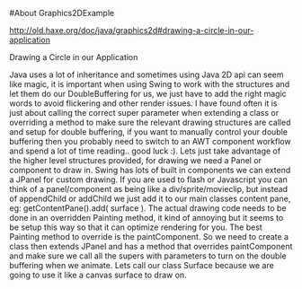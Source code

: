 #About Graphics2DExample


<http://old.haxe.org/doc/java/graphics2d#drawing-a-circle-in-our-application>

Drawing a Circle in our Application

Java uses a lot of inheritance and sometimes using Java 2D api can seem like magic, it is important when using Swing to work with the structures and let them do our DoubleBuffering for us, we just have to add the right magic words to avoid flickering and other render issues. I have found often it is just about calling the correct super parameter when extending a class or overriding a method to make sure the relevant drawing structures are called and setup for double buffering, if you want to manually control your double buffering then you probably need to switch to an AWT component workflow and spend a lot of time reading.. good luck :). Lets just take advantage of the higher level structures provided, for drawing we need a Panel or component to draw in. Swing has lots of built in components we can extend a JPanel for custom drawing. If you are used to flash or Javascript you can think of a panel/component as being like a div/sprite/movieclip, but instead of appendChild or addChild we just add it to our main classes content pane, eg: getContentPane().add( surface ). The actual drawing code needs to be done in an overridden Painting method, it kind of annoying but it seems to be setup this way so that it can optimize rendering for you. The best Painting method to override is the paintComponent. So we need to create a class then extends JPanel and has a method that overrides paintComponent and make sure we call all the supers with parameters to turn on the double buffering when we animate. Lets call our class Surface because we are going to use it like a canvas surface to draw on.




